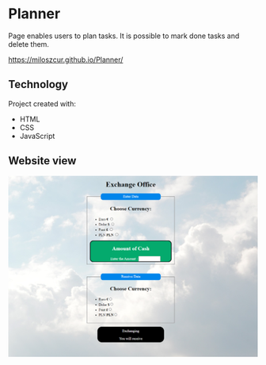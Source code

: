 # Planner
Page enables users to plan tasks. It is possible to mark done tasks and delete them.  

https://miloszcur.github.io/Planner/

## Technology
Project created with: 
* HTML
* CSS
* JavaScript

## Website view
<img src="https://github.com/MiloszCur/ExchangeOffice/blob/9f04b8c507a81e0bda982c0819c1ee2ddd736a78/img/screen.png">
